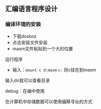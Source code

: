 ## 汇编语言程序设计

### 编译环境的安装

- 下载dosbox
- 点击安装文件安装
- masm文件粘贴到一个大的位置

运行程序

- 输入：`mount c d:masm` `c:` 将c挂在到masm

输入dir就可以查看目录

debug：在编中使用

在计算机中存储数据可以使用偏移寻址的方式

